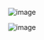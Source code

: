 ![image](https://github.com/user-attachments/assets/6480c959-fe7f-4f50-8f32-90deba9ddc2e)

![image](https://github.com/user-attachments/assets/9145d08c-bb09-42a3-93c3-594b82706bb9)


